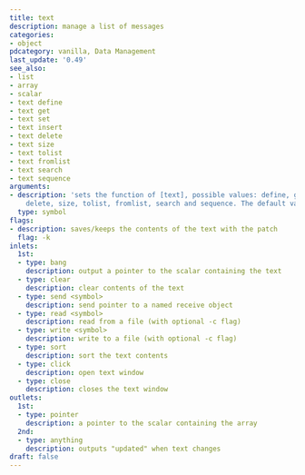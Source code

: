 ```yaml
---
title: text
description: manage a list of messages
categories:
- object
pdcategory: vanilla, Data Management
last_update: '0.49'
see_also:
- list
- array
- scalar
- text define
- text get
- text set
- text insert
- text delete
- text size
- text tolist
- text fromlist
- text search
- text sequence
arguments:
- description: 'sets the function of [text], possible values: define, get, set, insert,
    delete, size, tolist, fromlist, search and sequence. The default value is ''define''.'
  type: symbol
flags:
- description: saves/keeps the contents of the text with the patch
  flag: -k
inlets:
  1st:
  - type: bang
    description: output a pointer to the scalar containing the text
  - type: clear
    description: clear contents of the text
  - type: send <symbol>
    description: send pointer to a named receive object
  - type: read <symbol>
    description: read from a file (with optional -c flag)
  - type: write <symbol>
    description: write to a file (with optional -c flag)
  - type: sort
    description: sort the text contents
  - type: click
    description: open text window
  - type: close
    description: closes the text window
outlets:
  1st:
  - type: pointer
    description: a pointer to the scalar containing the array
  2nd:
  - type: anything
    description: outputs "updated" when text changes
draft: false
---
```


